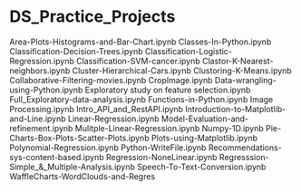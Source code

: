 # DS_Practice_Projects
Area-Plots-Histograms-and-Bar-Chart.ipynb
Classes-In-Python.ipynb
Classification-Decision-Trees.ipynb
Classification-Logistic-Regression.ipynb
Classification-SVM-cancer.ipynb
Clastor-K-Nearest-neighbors.ipynb
Cluster-Hierarchical-Cars.ipynb
Clustoring-K-Means.ipynb
Collaborative-Filtering-movies.ipynb
CropImage.ipynb
Data-wrangling-using-Python.ipynb
Exploratory study on feature selection.ipynb
Full_Exploratory-data-analysis.ipynb
Functions-in-Python.ipynb
Image Processing.ipynb
Intro_API_and_RestAPI.ipynb
Introduction-to-Matplotlib-and-Line.ipynb
Linear-Regression.ipynb
Model-Evaluation-and-refinement.ipynb
Mulitple-Linear-Regression.ipynb
Numpy-1D.ipynb
Pie-Charts-Box-Plots-Scatter-Plots.ipynb
Plots-using-Matplotlib.ipynb
Polynomial-Regression.ipynb
Python-WriteFile.ipynb
Recommendations-sys-content-based.ipynb
Regression-NoneLinear.ipynb
Regresssion-Simple_&_Multiple-Analysis.ipynb
Speech-To-Text-Conversion.ipynb
WaffleCharts-WordClouds-and-Regres
